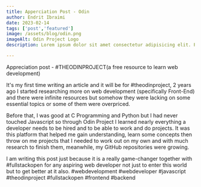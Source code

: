 ```yaml
---
title: Apperciation Post - Odin
author: Endrit Ibraimi
date: 2023-02-14
tags: ['post','featured']
image: /assets/blog/odin.png
imageAlt: Odin Project Logo
description: Lorem ipsum dolor sit amet consectetur adipisicing elit. Perferendis accusantium sit illo neque rem omnis quaerat, nam similique vitae delectus ad magni vel quo maxime, magnam placeat. Reprehenderit, distinctio aliquam?

---
```


Appreciation post - #THEODINPROJECT(a free resource to learn web development)

It's my first time writing an article and it will be for #theodinproject, 2 years ago I started researching more on web development (specifically Front-End) and there were infinite resources but somehow they were lacking on some essential topics or some of them were overpriced.

Before that, I was good at C Programming and Python but I had never touched Javascript so through Odin Project I learned nearly everything a developer needs to be hired and to be able to work and do projects. It was this platform that helped me gain understanding, learn some concepts then throw on me projects that I needed to work out on my own and with much research to finish them, meanwhile, my GitHub repositories were growing.

I am writing this post just because it is a really game-changer together with #fullstackopen for any aspiring web developer not just to enter this world but to get better at it also.
#webdevelopment #webdeveloper #javascript #theodinproject #fullstackopen #frontend #backend
